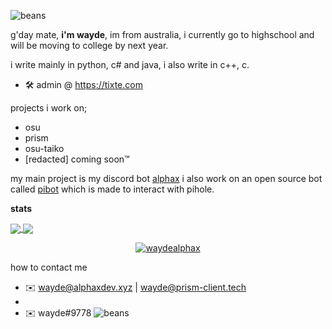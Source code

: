 ![beans](https://ok.osuhow.wtf/ez.png)

g'day mate, **i'm wayde**, im from australia, i currently go to highschool and will be moving to college by next year.

i write mainly in python, c# and java, i also write in c++, c.

- 🛠 admin @ https://tixte.com

projects i work on;
- osu
- prism
- osu-taiko
- [redacted] coming soon:tm:

my main project is my discord bot [alphax](https://bot.alphaxdev.xyz)
i also work on an open source bot called [pibot](https://github.com/waydealphax/PiBot) which is made to interact with pihole.


**stats**

<a align="center" href="https://github.com/anuraghazra/github-readme-stats">
  <img align="center" src="https://github-readme-stats.vercel.app/api?username=waydealphax&count_private=true&theme=synthwave&show_icons=false" />
  <img align="center" src="https://github-readme-stats.vercel.app/api/top-langs/?username=waydealphax&layout=compact&theme=synthwave&count_private=true" />
  <p align="center"> <img src="https://komarev.com/ghpvc/?username=waydealphax&label=Profile%20views&color=00ffff&style=flat" alt="waydealphax" /> </p>
</a>


how to contact me
- ✉️ wayde@alphaxdev.xyz | wayde@prism-client.tech
- 
- ✉️ wayde#9778
![beans](https://ok.osuhow.wtf/ez.png)
